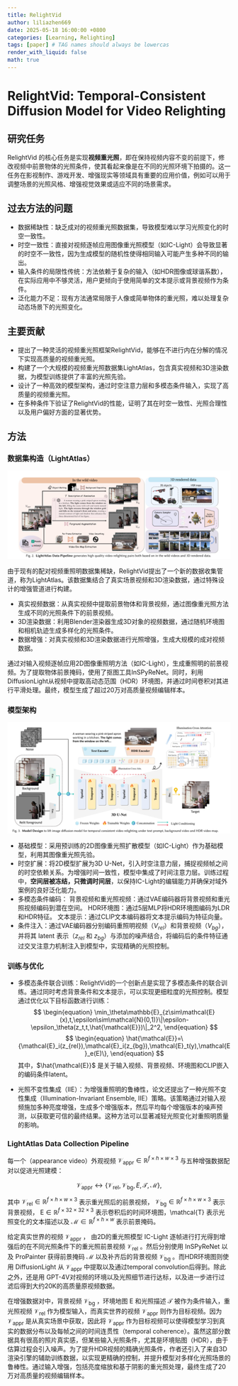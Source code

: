 ```yaml
---
title: RelightVid
author: liliazhen669
date: 2025-05-18 16:00:00 +0800
categories: [Learning, Relighting]
tags: [paper] # TAG names should always be lowercas
render_with_liquid: false
math: true
---
```


# RelightVid: Temporal-Consistent Diffusion Model for Video Relighting


## 研究任务

RelightVid 的核心任务是实现**视频重光照**，即在保持视频内容不变的前提下，修改视频中前景物体的光照条件，使其看起来像是在不同的光照环境下拍摄的。这一任务在影视制作、游戏开发、增强现实等领域具有重要的应用价值，例如可以用于调整场景的光照风格、增强视觉效果或适应不同的场景需求。

## 过去方法的问题

- 数据稀缺性：缺乏成对的视频重光照数据集，导致模型难以学习光照变化的时空一致性。
- 时空一致性：直接对视频逐帧应用图像重光照模型（如IC-Light）会导致显著的时空不一致性，因为生成模型的随机性使得相同输入可能产生多种不同的输出。
- 输入条件的局限性传统：方法依赖于复杂的输入（如HDR图像或球谐系数），在实际应用中不够灵活，用户更倾向于使用简单的文本提示或背景视频作为条件。
- 泛化能力不足：现有方法通常局限于人像或简单物体的重光照，难以处理复杂动态场景下的光照变化。

## 主要贡献
- 提出了一种灵活的视频重光照框架RelightVid，能够在不进行内在分解的情况下实现高质量的视频重光照。
- 构建了一个大规模的视频重光照数据集LightAtlas，包含真实视频和3D渲染数据，为模型训练提供了丰富的光照先验。
- 设计了一种高效的模型架构，通过时空注意力层和多模态条件输入，实现了高质量的视频重光照。
- 在多种条件下验证了RelightVid的性能，证明了其在时空一致性、光照合理性以及用户偏好方面的显著优势。

## 方法

### 数据集构造（LightAtlas）

![fig-2](assets/img/relightvid/fig2.png)

由于现有的配对视频重照明数据集稀缺，RelightVid提出了一个新的数据收集管道，称为LightAtlas。该数据集结合了真实场景视频和3D渲染数据，通过特殊设计的增强管道进行构建。

- 真实视频数据：从真实视频中提取前景物体和背景视频，通过图像重光照方法生成不同的光照条件下的前景视频。
- 3D渲染数据：利用Blender渲染器生成3D对象的视频数据，通过随机环境图和相机轨迹生成多样化的光照条件。
- 数据增强：对真实视频和3D渲染数据进行光照增强，生成大规模的成对视频数据。

通过对输入视频逐帧应用2D图像重照明方法（如IC-Light），生成重照明的前景视频。为了提取物体前景掩码，使用了抠图工具InSPyReNet。同时，利用DiffusionLight从视频中提取高动态范围（HDR）环境图，并通过时间卷积对其进行平滑处理。最终，模型生成了超过20万对高质量视频编辑样本。

### 模型架构

![fig-3](assets/img/relightvid/fig3.png)

- 基础模型：采用预训练的2D图像重光照扩散模型（如IC-Light）作为基础模型，利用其图像重光照先验。
- 时空扩展：将2D模型扩展为3D U-Net，引入时空注意力层，捕捉视频帧之间的时空依赖关系。为增强时间一致性，模型中集成了时间注意力层。训练过程中，**空间层被冻结，只微调时间层**，以保持IC-Light的编辑能力并确保对域外案例的良好泛化能力。
- 多模态条件编码：
    背景视频和重光照视频：通过VAE编码器将背景视频和重光照视频编码到潜在空间。
    HDR环境图：通过5层MLP将HDR环境图编码为LDR和HDR特征。
    文本提示：通过CLIP文本编码器将文本提示编码为特征向量。
- 条件注入：通过VAE编码器分别编码重照明视频（$V_{rel}$）和背景视频（$V_{bg}$），并将其 latent 表示（$z_{rel}$ 和 $z_{bg}$）与添加的噪声结合，将编码后的条件特征通过交叉注意力机制注入到模型中，实现精确的光照控制。

### 训练与优化
- 多模态条件联合训练：RelightVid的一个创新点是实现了多模态条件的联合训练。通过同时考虑背景条件和文本提示，可以实现更细粒度的光照控制。模型通过优化以下目标函数进行训练：
$$
\begin{equation}
\min_\theta\mathbb{E}_{z\sim\mathcal{E}(x),t,\epsilon\sim\mathcal{N}(0,1)}\|\epsilon-\epsilon_\theta(z_t,t,\hat{\mathcal{E}})\|_2^2,
\end{equation}
$$
$$
\begin{equation}
\hat{\mathcal{E}}=\{\mathcal{E}_i(z_{rel}),\mathcal{E}_i(z_{bg}),\mathcal{E}_t(y),\mathcal{E}_e(E)\},
\end{equation}
$$
其中，$\hat{\mathcal{E}}$ 是关于输入视频、背景视频、环境图和CLIP嵌入的编码条件latent。

- 光照不变性集成（IIE）：为增强重照明的鲁棒性，论文还提出了一种光照不变性集成（Illumination-Invariant Ensemble, IIE）策略。该策略通过对输入视频施加多种亮度增强，生成多个增强版本，然后平均每个增强版本的噪声预测，以获取更可信的最终结果。这种方法可以显著减轻光照变化对重照明质量的影响。


###  LightAtlas Data Collection Pipeline

每一个（appearance video）外观视频 $\mathcal{V}_{\mathrm{appr}}\in\mathbb{R}^{f\times h\times w\times3}$ 与五种增强数据配对以促进光照建模： 

$$\mathcal{V}_{\mathrm{appr}}\leftrightarrow\{\mathcal{V}_{\mathrm{rel}},\mathcal{V}_{\mathrm{bg}},E,\mathcal{T},\mathcal{M}\},$$

其中 $\mathcal{V}_{\mathrm{rel}}\in\mathbb{R}^{f\times h\times w \times 3}$ 表示重光照后的前景视频， $\mathcal{V}_{\mathrm{bg}}\in\mathbb{R}^{f\times h\times w \times 3}$ 表示背景视频， $\mathrm{E} \in\mathbb{R}^{f\times 32 \times 32 \times 3}$ 表示卷积后的时间环境图，\mathcal{T} 表示光照变化的文本描述以及 $\mathcal{M}\in\mathbb{R}^{f\times h \times w}$ 表示前景掩码。

给定真实世界的视频 $\mathcal{V}_{\mathrm{appr}}$ ， 由2D的重光照模型 IC-Light 逐帧进行打光得到增强后的在不同光照条件下的重光照前景视频 $\mathcal{V}_{\mathrm{rel}}$ 。然后分别使用 InSPyReNet 以及 ProPainter 获得前景掩码 $\mathcal{M}$ 以及补齐后的背景视频 $\mathcal{V}_\mathrm{bg}$ 。而HDR环境图则使用 DiffusionLight 从 $\mathcal{V}_\mathrm{appr}$ 中提取以及通过temporal convolution后得到。除此之外，还是用 GPT-4V对视频的环境以及光照细节进行达标，以及进一步进行过滤后得到大约20K的高质量原视频数据。

在增强数据对中，背景视频 $\mathcal{V}_\mathrm{bg}$ ，环境地图 $\mathrm{E}$ 和光照描述 $\mathcal{T}$ 被作为条件输入，重光照视频 $\mathcal{V}_\mathrm{rel}$ 作为模型输入，而真实世界的视频 $\mathcal{V}_{\mathrm{appr}}$ 则作为目标视频。因为 $\mathcal{V}_{\mathrm{appr}}$ 是从真实场景中获取，因此将 $\mathcal{V}_{\mathrm{appr}}$ 作为目标视频可以使得模型学习到真实的数据分布以及每帧之间的时间连贯性（temporal coherence）。虽然这部分数据具有很高的照片真实感，但某些输入光照条件，尤其是环境贴图（HDR），由于估算过程会引入噪声。为了提升HDR视频的精确光照条件，作者还引入了来自3D渲染引擎的辅助训练数据，以实现更精确的控制，并提升模型对多样化光照场景的鲁棒性。通过输入增强，包括亮度缩放和基于阴影的重光照处理，最终生成了20万对高质量的视频编辑样本。
 